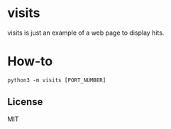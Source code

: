 # visits
visits is just an example of a web page to display hits.

# How-to
```
python3 -m visits [PORT_NUMBER]
```

## License
MIT
